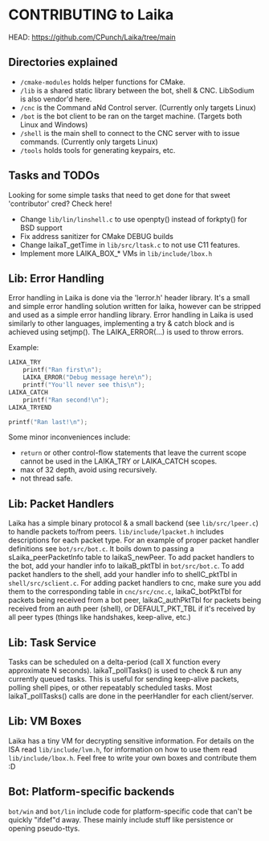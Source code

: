 # CONTRIBUTING to Laika
HEAD: https://github.com/CPunch/Laika/tree/main

## Directories explained
- `/cmake-modules` holds helper functions for CMake.
- `/lib` is a shared static library between the bot, shell & CNC. LibSodium is also vendor'd here.
- `/cnc` is the Command aNd Control server. (Currently only targets Linux)
- `/bot` is the bot client to be ran on the target machine. (Targets both Linux and Windows)
- `/shell` is the main shell to connect to the CNC server with to issue commands. (Currently only targets Linux)
- `/tools` holds tools for generating keypairs, etc.

## Tasks and TODOs
Looking for some simple tasks that need to get done for that sweet 'contributor' cred? Check here!

- Change `lib/lin/linshell.c` to use openpty() instead of forkpty() for BSD support
- Fix address sanitizer for CMake DEBUG builds
- Change laikaT_getTime in `lib/src/ltask.c` to not use C11 features.
- Implement more LAIKA_BOX_* VMs in `lib/include/lbox.h`

## Lib: Error Handling
Error handling in Laika is done via the 'lerror.h' header library. It's a small and simple error handling solution written for laika, however can be stripped and used as a simple error handling library. Error handling in Laika is used similarly to other languages, implementing a try & catch block and is achieved using setjmp(). The LAIKA_ERROR(...) is used to throw errors.

Example:
```C 
LAIKA_TRY
    printf("Ran first\n");
    LAIKA_ERROR("Debug message here\n");
    printf("You'll never see this\n");
LAIKA_CATCH
    printf("Ran second!\n");
LAIKA_TRYEND

printf("Ran last!\n");
```

Some minor inconveniences include:
- `return` or other control-flow statements that leave the current scope cannot be used in the LAIKA_TRY or LAIKA_CATCH scopes.
- max of 32 depth, avoid using recursively.
- not thread safe.

## Lib: Packet Handlers

Laika has a simple binary protocol & a small backend (see `lib/src/lpeer.c`) to handle packets to/from peers. `lib/include/lpacket.h` includes descriptions for each packet type. For an example of proper packet handler definitions see `bot/src/bot.c`. It boils down to passing a sLaika_peerPacketInfo table to laikaS_newPeer. To add packet handlers to the bot, add your handler info to laikaB_pktTbl in `bot/src/bot.c`. To add packet handlers to the shell, add your handler info to shellC_pktTbl in `shell/src/sclient.c`. For adding packet handlers to cnc, make sure you add them to the corresponding table in `cnc/src/cnc.c`, laikaC_botPktTbl for packets being received from a bot peer, laikaC_authPktTbl for packets being received from an auth peer (shell), or DEFAULT_PKT_TBL if it's received by all peer types (things like handshakes, keep-alive, etc.)

## Lib: Task Service
Tasks can be scheduled on a delta-period (call X function every approximate N seconds). laikaT_pollTasks() is used to check & run any currently queued tasks. This is useful for sending keep-alive packets, polling shell pipes, or other repeatably scheduled tasks. Most laikaT_pollTasks() calls are done in the peerHandler for each client/server.

## Lib: VM Boxes
Laika has a tiny VM for decrypting sensitive information. For details on the ISA read `lib/include/lvm.h`, for information on how to use them read `lib/include/lbox.h`. Feel free to write your own boxes and contribute them :D

## Bot: Platform-specific backends

`bot/win` and `bot/lin` include code for platform-specific code that can't be quickly "ifdef"d away. These mainly include stuff like persistence or opening pseudo-ttys.
